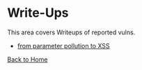 # Write-Ups

This area covers Writeups of reported vulns. 

* [from parameter pollution to XSS](./from-parameter-pollution-to-XSS//)

[Back to Home](https://momenbasel.github.io/)
